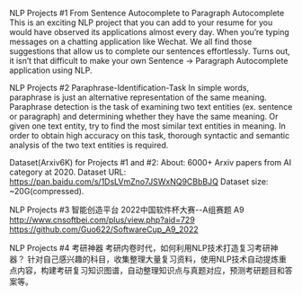 NLP Projects #1 From Sentence Autocomplete to Paragraph Autocomplete
This is an exciting NLP project that you can add to your resume for you would have observed its applications almost every day. When you’re typing messages on a chatting application like Wechat. We all find those suggestions that allow us to complete our sentences effortlessly. Turns out, it isn’t that difficult to make your own Sentence -> Paragraph Autocomplete application using NLP. 

NLP Projects #2 Paraphrase-Identification-Task
In simple words, paraphrase is just an alternative representation of the same meaning. Paraphrase detection is the task of examining two text entities (ex. sentence or paragraph) and determining whether they have the same meaning. Or given one text entity, try to find the most similar text entities in meaning. In order to obtain high accuracy on this task, thorough syntactic and semantic analysis of the two text entities is required. 

Dataset(Arxiv6K) for Projects #1 and #2:
About: 6000+ Arxiv papers from AI category at 2020. 
Dataset URL: https://pan.baidu.com/s/1DsLVmZno7JSWxNQ9CBbBJQ
Dataset size: ~20G(compressed).

NLP Projects #3 智能创造平台
2022中国软件杯大赛--A组赛题 A9
http://www.cnsoftbei.com/plus/view.php?aid=729
https://github.com/Guo622/SoftwareCup_A9_2022

NLP Projects #4 考研神器
考研内卷时代，如何利用NLP技术打造复习考研神器？
针对自己感兴趣的科目，收集整理大量复习资料，使用NLP技术自动提炼重点内容，构建考研复习知识图谱，自动整理知识点与真题对应，预测考研题目和答案等。
